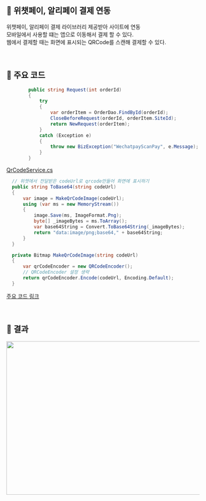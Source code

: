 
<br>

## 📌 위챗페이, 알리페이 결제 연동

위챗페이, 알리페이 결제 라이브러리 제공받아 사이트에 연동  
모바일에서 사용할 떄는 앱으로 이동해서 결제 할 수 있다.  
웹에서 결제할 때는 화면에 표시되는 QRCode를 스캔해 결제할 수 있다.

<br>

## 📌 주요 코드

```C#
        public string Request(int orderId)
        {
            try
            {
                var orderItem = OrderDao.FindById(orderId);
                CloseBeforeRequest(orderId, orderItem.SiteId);
                return NewRequest(orderItem);
            }
            catch (Exception e)
            {
                throw new BizException("WechatpayScanPay", e.Message);
            }
        }
```

[QrCodeService.cs](./Code/Wechatpay/QrCodeService.cs)

``` C#
  // 위챗에서 전달받은 codeUrl로 qrcode만들어 화면에 표시하기
  public string ToBase64(string codeUrl)
  {
      var image = MakeQrCodeImage(codeUrl);
      using (var ms = new MemoryStream())
      {
          image.Save(ms, ImageFormat.Png);
          byte[] _imageBytes = ms.ToArray();
          var base64String = Convert.ToBase64String(_imageBytes);
          return "data:image/png;base64," + base64String;
      }
  }

  private Bitmap MakeQrCodeImage(string codeUrl)
  {
      var qrCodeEncoder = new QRCodeEncoder();
      // QRCodeEncoder 설정 생략
      return qrCodeEncoder.Encode(codeUrl, Encoding.Default);
  }
```

[주요 코드 링크](./Code)

<br>

## 📌 결과

<img src="./Image/alipay.gif" width="700" height="400">
